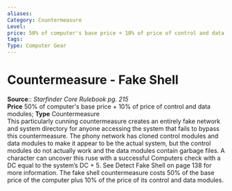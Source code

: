 ```yaml
---
aliases: 
Category: Countermeasure  
Level: 
price: 50% of computer's base price + 10% of price of control and data modules
tags: 
Type: Computer Gear
---
```


# Countermeasure - Fake Shell

**Source**:: _Starfinder Core Rulebook pg. 215_  
**Price** 50% of computer's base price + 10% of price of control and data modules; **Type** Countermeasure  
This particularly cunning countermeasure creates an entirely fake network and system directory for anyone accessing the system that fails to bypass this countermeasure. The phony network has cloned control modules and data modules to make it appear to be the actual system, but the control modules do not actually work and the data modules contain garbage files. A character can uncover this ruse with a successful Computers check with a DC equal to the system’s DC + 5. See Detect Fake Shell on page 138 for more information. The fake shell countermeasure costs 50% of the base price of the computer plus 10% of the price of its control and data modules.
